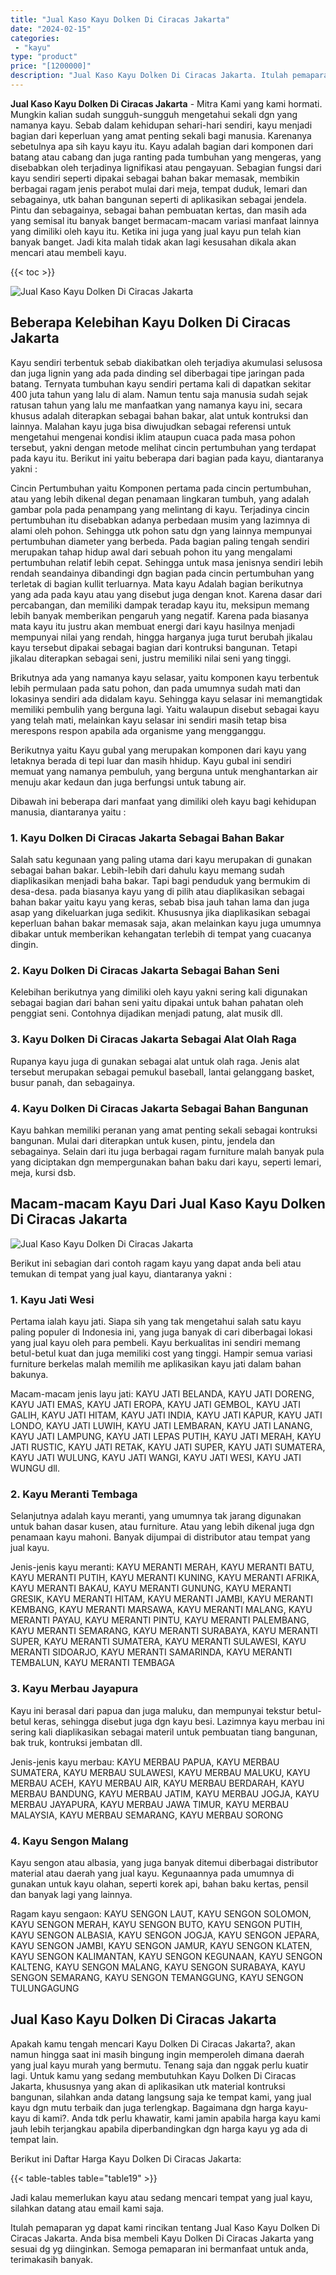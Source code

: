 ```yaml
---
title: "Jual Kaso Kayu Dolken Di Ciracas Jakarta"
date: "2024-02-15"
categories:
 - "kayu"
type: "product"
price: "[1200000]"
description: "Jual Kaso Kayu Dolken Di Ciracas Jakarta. Itulah pemaparan yg dapat kami rincikan tentang Jual Kaso Kayu Dolken Di Ciracas Jakarta. Anda bisa membeli Kayu Do..."
---
```


**Jual Kaso Kayu Dolken Di Ciracas Jakarta** - Mitra Kami yang kami hormati. Mungkin kalian sudah sungguh-sungguh mengetahui sekali dgn yang namanya kayu. Sebab dalam kehidupan sehari-hari sendiri, kayu menjadi bagian dari keperluan yang amat penting sekali bagi manusia. Karenanya sebetulnya apa sih kayu kayu itu. Kayu adalah bagian dari komponen dari batang atau cabang dan juga ranting pada tumbuhan yang mengeras, yang disebabkan oleh terjadinya lignifikasi atau pengayuan. Sebagian fungsi dari kayu sendiri seperti dipakai sebagai bahan bakar memasak, membikin berbagai ragam jenis perabot mulai dari meja, tempat duduk, lemari dan sebagainya, utk bahan bangunan seperti di aplikasikan sebagai jendela. Pintu dan sebagainya, sebagai bahan pembuatan kertas, dan masih ada yang semisal itu banyak banget bermacam-macam variasi manfaat lainnya yang dimiliki oleh kayu itu. Ketika ini juga yang jual kayu pun telah kian banyak banget. Jadi kita malah tidak akan lagi kesusahan dikala akan mencari atau membeli kayu.

{{< toc >}}

![Jual Kaso Kayu Dolken Di Ciracas Jakarta](/images/kayu/kayu16.jpg)

## Beberapa Kelebihan Kayu Dolken Di Ciracas Jakarta

Kayu sendiri terbentuk sebab diakibatkan oleh terjadiya akumulasi selusosa dan juga lignin yang ada pada dinding sel diberbagai tipe jaringan pada batang. Ternyata tumbuhan kayu sendiri pertama kali di dapatkan sekitar 400 juta tahun yang lalu di alam. Namun tentu saja manusia sudah sejak ratusan tahun yang lalu me manfaatkan yang namanya kayu ini, secara khusus adalah diterapkan sebagai bahan bakar, alat untuk kontruksi dan lainnya. Malahan kayu juga bisa diwujudkan sebagai referensi untuk mengetahui mengenai kondisi iklim ataupun cuaca pada masa pohon tersebut, yakni dengan metode melihat cincin pertumbuhan yang terdapat pada kayu itu. Berikut ini yaitu beberapa dari bagian pada kayu, diantaranya yakni :

Cincin Pertumbuhan yaitu Komponen pertama pada cincin pertumbuhan, atau yang lebih dikenal degan penamaan lingkaran tumbuh, yang adalah gambar pola pada penampang yang melintang di kayu. Terjadinya cincin pertumbuhan itu disebabkan adanya perbedaan musim yang lazimnya di alami oleh pohon. Sehingga utk pohon satu dgn yang lainnya mempunyai pertumbuhan diameter yang berbeda. Pada bagian paling tengah sendiri merupakan tahap hidup awal dari sebuah pohon itu yang mengalami pertumbuhan relatif lebih cepat. Sehingga untuk masa jenisnya sendiri lebih rendah seandainya dibandingi dgn bagian pada cincin pertumbuhan yang terletak di bagian kullit terluarnya. Mata kayu Adalah bagian berikutnya yang ada pada kayu atau yang disebut juga dengan knot. Karena dasar dari percabangan, dan memiliki dampak teradap kayu itu, meksipun memang lebih banyak memberikan pengaruh yang negatif. Karena pada biasanya mata kayu itu justru akan membuat energi dari kayu hasilnya menjadi mempunyai nilai yang rendah, hingga harganya juga turut berubah jikalau kayu tersebut dipakai sebagai bagian dari kontruksi bangunan. Tetapi jikalau diterapkan sebagai seni, justru memiliki nilai seni yang tinggi.

Brikutnya ada yang namanya kayu selasar, yaitu komponen kayu terbentuk lebih permulaan pada satu pohon, dan pada umumnya sudah mati dan lokasinya sendiri ada didalam kayu. Sehingga kayu selasar ini memangtidak memiliki pembulih yang berguna lagi. Yaitu walaupun disebut sebagai kayu yang telah mati, melainkan kayu selasar ini sendiri masih tetap bisa merespons respon apabila ada organisme yang mengganggu.

Berikutnya yaitu Kayu gubal yang merupakan komponen dari kayu yang letaknya berada di tepi luar dan masih hhidup. Kayu gubal ini sendiri memuat yang namanya pembuluh, yang berguna untuk menghantarkan air menuju akar kedaun dan juga berfungsi untuk tabung air.

Dibawah ini beberapa dari manfaat yang dimiliki oleh kayu bagi kehidupan manusia, diantaranya yaitu :

### 1\. Kayu Dolken Di Ciracas Jakarta Sebagai Bahan Bakar

Salah satu kegunaan yang paling utama dari kayu merupakan di gunakan sebagai bahan bakar. Lebih-lebih dari dahulu kayu memang sudah diaplikasikan menjadi baha bakar. Tapi bagi penduduk yang bermukim di desa-desa. pada biasanya kayu yang di pilih atau diaplikasikan sebagai bahan bakar yaitu kayu yang keras, sebab bisa jauh tahan lama dan juga asap yang dikeluarkan juga sedikit. Khususnya jika diaplikasikan sebagai keperluan bahan bakar memasak saja, akan melainkan kayu juga umumnya dibakar untuk memberikan kehangatan terlebih di tempat yang cuacanya dingin.

### 2\. Kayu Dolken Di Ciracas Jakarta Sebagai Bahan Seni

Kelebihan berikutnya yang dimiliki oleh kayu yakni sering kali digunakan sebagai bagian dari bahan seni yaitu dipakai untuk bahan pahatan oleh penggiat seni. Contohnya dijadikan menjadi patung, alat musik dll.

### 3\. Kayu Dolken Di Ciracas Jakarta Sebagai Alat Olah Raga

Rupanya kayu juga di gunakan sebagai alat untuk olah raga. Jenis alat tersebut merupakan sebagai pemukul baseball, lantai gelanggang basket, busur panah, dan sebagainya.

### 4\. Kayu Dolken Di Ciracas Jakarta Sebagai Bahan Bangunan

Kayu bahkan memiliki peranan yang amat penting sekali sebagai kontruksi bangunan. Mulai dari diterapkan untuk kusen, pintu, jendela dan sebagainya. Selain dari itu juga berbagai ragam furniture malah banyak pula yang diciptakan dgn mempergunakan bahan baku dari kayu, seperti lemari, meja, kursi dsb.

## Macam-macam Kayu Dari Jual Kaso Kayu Dolken Di Ciracas Jakarta

![Jual Kaso Kayu Dolken Di Ciracas Jakarta](/images/kayu/kayu33.jpg)

Berikut ini sebagian dari contoh ragam kayu yang dapat anda beli atau temukan di tempat yang jual kayu, diantaranya yakni :

### 1\. Kayu Jati Wesi

Pertama ialah kayu jati. Siapa sih yang tak mengetahui salah satu kayu paling populer di Indonesia ini, yang juga banyak di cari diberbagai lokasi yang jual kayu oleh para pembeli. Kayu berkualitas ini sendiri memang betul-betul kuat dan juga memiliki cost yang tinggi. Hampir semua variasi furniture berkelas malah memilih me aplikasikan kayu jati dalam bahan bakunya.

Macam-macam jenis layu jati: KAYU JATI BELANDA, KAYU JATI DORENG, KAYU JATI EMAS, KAYU JATI EROPA, KAYU JATI GEMBOL, KAYU JATI GALIH, KAYU JATI HITAM, KAYU JATI INDIA, KAYU JATI KAPUR, KAYU JATI LONDO, KAYU JATI LUWIH, KAYU JATI LEMBARAN, KAYU JATI LANANG, KAYU JATI LAMPUNG, KAYU JATI LEPAS PUTIH, KAYU JATI MERAH, KAYU JATI RUSTIC, KAYU JATI RETAK, KAYU JATI SUPER, KAYU JATI SUMATERA, KAYU JATI WULUNG, KAYU JATI WANGI, KAYU JATI WESI, KAYU JATI WUNGU dll.

### 2\. Kayu Meranti Tembaga

Selanjutnya adalah kayu meranti, yang umumnya tak jarang digunakan untuk bahan dasar kusen, atau furniture. Atau yang lebih dikenal juga dgn penamaan kayu mahoni. Banyak dijumpai di distributor atau tempat yang jual kayu.

Jenis-jenis kayu meranti: KAYU MERANTI MERAH, KAYU MERANTI BATU, KAYU MERANTI PUTIH, KAYU MERANTI KUNING, KAYU MERANTI AFRIKA, KAYU MERANTI BAKAU, KAYU MERANTI GUNUNG, KAYU MERANTI GRESIK, KAYU MERANTI HITAM, KAYU MERANTI JAMBI, KAYU MERANTI KEMBANG, KAYU MERANTI MARSAWA, KAYU MERANTI MALANG, KAYU MERANTI PAYAU, KAYU MERANTI PINTU, KAYU MERANTI PALEMBANG, KAYU MERANTI SEMARANG, KAYU MERANTI SURABAYA, KAYU MERANTI SUPER, KAYU MERANTI SUMATERA, KAYU MERANTI SULAWESI, KAYU MERANTI SIDOARJO, KAYU MERANTI SAMARINDA, KAYU MERANTI TEMBALUN, KAYU MERANTI TEMBAGA

### 3\. Kayu Merbau Jayapura

Kayu ini berasal dari papua dan juga maluku, dan mempunyai tekstur betul-betul keras, sehingga disebut juga dgn kayu besi. Lazimnya kayu merbau ini sering kali diaplikasikan sebagai materil untuk pembuatan tiang bangunan, bak truk, kontruksi jembatan dll.

Jenis-jenis kayu merbau: KAYU MERBAU PAPUA, KAYU MERBAU SUMATERA, KAYU MERBAU SULAWESI, KAYU MERBAU MALUKU, KAYU MERBAU ACEH, KAYU MERBAU AIR, KAYU MERBAU BERDARAH, KAYU MERBAU BANDUNG, KAYU MERBAU JATIM, KAYU MERBAU JOGJA, KAYU MERBAU JAYAPURA, KAYU MERBAU JAWA TIMUR, KAYU MERBAU MALAYSIA, KAYU MERBAU SEMARANG, KAYU MERBAU SORONG

### 4\. Kayu Sengon Malang

Kayu sengon atau albasia, yang juga banyak ditemui diberbagai distributor material atau daerah yang jual kayu. Kegunaannya pada umumnya di gunakan untuk kayu olahan, seperti korek api, bahan baku kertas, pensil dan banyak lagi yang lainnya.

Ragam kayu sengaon: KAYU SENGON LAUT, KAYU SENGON SOLOMON, KAYU SENGON MERAH, KAYU SENGON BUTO, KAYU SENGON PUTIH, KAYU SENGON ALBASIA, KAYU SENGON JOGJA, KAYU SENGON JEPARA, KAYU SENGON JAMBI, KAYU SENGON JAMUR, KAYU SENGON KLATEN, KAYU SENGON KALIMANTAN, KAYU SENGON KEGUNAAN, KAYU SENGON KALTENG, KAYU SENGON MALANG, KAYU SENGON SURABAYA, KAYU SENGON SEMARANG, KAYU SENGON TEMANGGUNG, KAYU SENGON TULUNGAGUNG

## Jual Kaso Kayu Dolken Di Ciracas Jakarta

Apakah kamu tengah mencari Kayu Dolken Di Ciracas Jakarta?, akan namun hingga saat ini masih bingung ingin memperoleh dimana daerah yang jual kayu murah yang bermutu. Tenang saja dan nggak perlu kuatir lagi. Untuk kamu yang sedang membutuhkan Kayu Dolken Di Ciracas Jakarta, khususnya yang akan di aplikasikan utk material kontruksi bangunan, silahkan anda datang langsung saja ke tempat kami, yang jual kayu dgn mutu terbaik dan juga terlengkap. Bagaimana dgn harga kayu-kayu di kami?. Anda tdk perlu khawatir, kami jamin apabila harga kayu kami jauh lebih terjangkau apabila diperbandingkan dgn harga kayu yg ada di tempat lain.

Berikut ini Daftar Harga Kayu Dolken Di Ciracas Jakarta:

{{< table-tables table="table19" >}}

Jadi kalau memerlukan kayu atau sedang mencari tempat yang jual kayu, silahkan datang atau email kami saja.

Itulah pemaparan yg dapat kami rincikan tentang Jual Kaso Kayu Dolken Di Ciracas Jakarta. Anda bisa membeli Kayu Dolken Di Ciracas Jakarta yang sesuai dg yg diinginkan. Semoga pemaparan ini bermanfaat untuk anda, terimakasih banyak.
